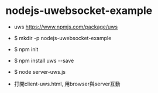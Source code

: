 # nodejs-uwebsocket-example

* uws https://www.npmjs.com/package/uws

* $ mkdir -p nodejs-uwebsocket-example
* $ npm init
* $ npm install uws --save
* $ node server-uws.js
* 打開client-uws.html, 用browser與server互動
